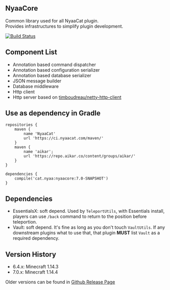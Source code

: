 ## NyaaCore
Common library used for all NyaaCat plugin.  
Provides infrastructures to simplify plugin development.

[![Build Status](https://ci.nyaacat.com/job/NyaaCore/badge/icon)](https://ci.nyaacat.com/job/NyaaCore/)
## Component List

- Annotation based command dispatcher
- Annotation based configuration serializer
- Annotation based database serializer
- JSON message builder
- Database middleware
- Http client
- Http server based on [timboudreau/netty-http-client](https://github.com/timboudreau/netty-http-client)

## Use as dependency in Gradle

```
repositories {
    maven {
        name 'NyaaCat'
        url 'https://ci.nyaacat.com/maven/'
    }
    maven { 
        name 'aikar';     
        url 'https://repo.aikar.co/content/groups/aikar/' 
    }
}

dependencies {
    compile('cat.nyaa:nyaacore:7.0-SNAPSHOT')
}
```

## Dependencies
- EssentialsX: soft depend. Used by `TeleportUtils`, with Essentials install, players can use `/back` command to return to the position before teleportion.
- Vault: soft depend. It's fine as long as you don't touch `VaultUtils`. If any downstream plugins what to use that, that plugin **MUST** list `Vault` as a required dependency.

## Version History
- 6.4.x: Minecraft 1.14.3
- 7.0.x: Minecraft 1.14.4

Older versions can be found in [Github Release Page](https://github.com/NyaaCat/NyaaCore/releases)
